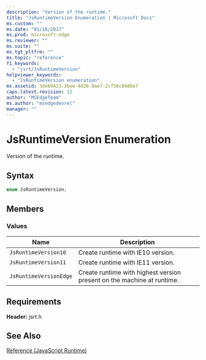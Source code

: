 ```yaml
---
description: "Version of the runtime."
title: "JsRuntimeVersion Enumeration | Microsoft Docs"
ms.custom: ""
ms.date: "01/18/2017"
ms.prod: microsoft-edge
ms.reviewer: ""
ms.suite: ""
ms.tgt_pltfrm: ""
ms.topic: "reference"
f1_keywords: 
  - "jsrt/JsRuntimeVersion"
helpviewer_keywords: 
  - "JsRuntimeVersion enumeration"
ms.assetid: 3de69423-3bee-4d20-8ae7-2cf56c848be7
caps.latest.revision: 12
author: "MSEdgeTeam"
ms.author: "msedgedevrel"
manager: ""
---
```

# JsRuntimeVersion Enumeration
Version of the runtime.  
  
## Syntax  
  
```cpp  
enum JsRuntimeVersion;  
```  
  
## Members  
  
### Values  
  
|Name|Description|  
|----------|-----------------|  
|`JsRuntimeVersion10`|Create runtime with IE10 version.|  
|`JsRuntimeVersion11`|Create runtime with IE11 version.|  
|`JsRuntimeVersionEdge`|Create runtime with highest version present on the machine at runtime.|  
  
## Requirements  
 **Header:** jsrt.h  
  
## See Also  
 [Reference (JavaScript Runtime)](../chakra-hosting/reference-javascript-runtime.md)

